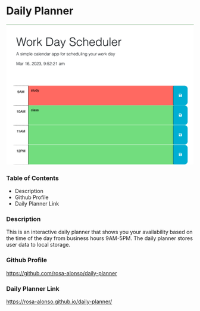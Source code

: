 # Daily Planner

![Screen Shot](./screenshot-planner.png)

### **Table of Contents**

- Description
- Github Profile
- Daily Planner Link

### **Description**

This is an interactive daily planner that shows you your availability based on the time of the day from business hours 9AM-5PM. The daily planner stores user data to local storage.

### Github Profile

https://github.com/rosa-alonso/daily-planner

### Daily Planner Link

https://rosa-alonso.github.io/daily-planner/
